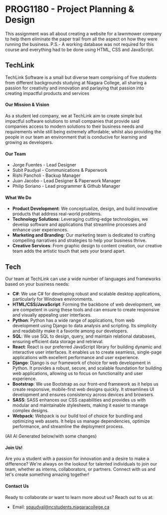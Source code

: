 # PROG1180 - Project Planning & Design
This assignment was all about creating a website for a lawnmower company to help them eliminate the paper trail from all the aspect on how they were running the business. 
P.S.- A working database was not required for this course and everything had to be done using HTML, CSS and JavaScript.

## TechLink

TechLink Software is a small but diverse team comprising of five students from different backgrounds studying at Niagara College, all sharing a passion for creativity and innovation and parlaying that passion into creating impactful products and services
#### Our Mission & Vision
As a student led company, we at TechLink aim to create simple but impactful software solutions to small companies that provide said companies access to modern solutions to their business needs and requirements while still being extremely affordable; whilst also providing the people in our team an environment that is conducive for learning and growing as developers.

#### Our Team
- Jorge Fuentes - Lead Designer 
- Subit Paudyal - Communications & Paperwork 
- Rishi Pancholi - Backup Manager
- Juan Jacobo - Lead Designer & Paperwork Manager
- Philip Soriano - Lead programmer & Github Manager



#### What We Do
- **Product Development**: We conceptualize, design, and build innovative products that address real-world problems.
- **Technology Solutions**: Leveraging cutting-edge technologies, we develop software and applications that streamline processes and enhance user experiences.
- **Marketing and Branding**: Our marketing team is dedicated to crafting compelling narratives and strategies to help your business thrive.
- **Creative Services**: From graphic design to content creation, our creative team adds the artistic touch that sets your brand apart.
## Tech
Our team at TechLink can use a wide number of languages and frameworks based on your business needs:
- **C#**: We use C# for developing robust and scalable desktop applications, particularly for Windows environments.
- **HTML/CSS/JavaScript**: Forming the backbone of web development, we are competent in using these tools and can ensure to create responsive and visually appealing user interfaces.
- **Python**: Python has a wide range of applications, from web development using Django to data analysis and scripting. Its simplicity and readability make it a favorite among our developers.
- **SQL**: We use SQL to design, query, and maintain relational databases, ensuring efficient data storage and retrieval.
- **React**: React is our preferred JavaScript library for building dynamic and interactive user interfaces. It enables us to create seamless, single-page applications with excellent performance and user experience.
- **Django**: Django is our framework of choice for web development in Python. It provides a robust, secure, and scalable foundation for building web applications, allowing us to focus on functionality and user experience.
- **Bootstrap**: We use Bootstrap as our front-end framework as it helps us create responsive, mobile-first web designs quickly. It streamlines UI development and ensures consistency across devices and browsers.
- **SASS**: SASS enhances our CSS capabilities and provides us with  modular and maintainable stylesheets, making it easier to manage complex designs.
- **Webpack**: Webpack is our build tool of choice for bundling and optimizing web assets. It helps us manage dependencies, optimize performance, and streamline the deployment process.
 
(All AI Generated below/with some changes)
#### Join Us!
Are you a student with a passion for innovation and a desire to make a difference? We're always on the lookout for talented individuals to join our team, whether as interns, collaborators, or partners. Connect with us and let's create something amazing together!

#### Contact Us
Ready to collaborate or want to learn more about us? Reach out to us at:

- Email: spaudyal@ncstudents.niagaracollege.ca

